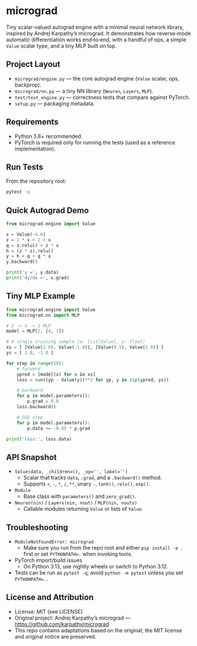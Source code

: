 micrograd
=========

Tiny scalar-valued autograd engine with a minimal neural network library, inspired by Andrej Karpathy’s micrograd. It demonstrates how reverse‑mode automatic differentiation works end‑to‑end, with a handful of ops, a simple `Value` scalar type, and a tiny MLP built on top.

Project Layout
--------------

- `micrograd/engine.py` — the core autograd engine (`Value` scalar, ops, backprop).
- `micrograd/nn.py` — a tiny NN library (`Neuron`, `Layers`, `MLP`).
- `test/test_engine.py` — correctness tests that compare against PyTorch.
- `setup.py` — packaging metadata.

Requirements
------------

- Python 3.8+ recommended.
- PyTorch is required only for running the tests (used as a reference implementation).

Run Tests
---------

From the repository root:

```bash
pytest -q
```

Quick Autograd Demo
-------------------

```python
from micrograd.engine import Value

x = Value(-4.0)
z = 2 * x + 2 + x
q = z.relu() + z * x
h = (z * z).relu()
y = h + q + q * x
y.backward()

print('y =', y.data)
print('dy/dx =', x.grad)
```

Tiny MLP Example
----------------

```python
from micrograd.engine import Value
from micrograd.nn import MLP

# 2 -> 4 -> 1 MLP
model = MLP(2, [4, 1])

# A single training sample (x: list[Value], y: float)
xs = [ [Value(2.0), Value(-1.0)], [Value(0.5), Value(1.0)] ]
ys = [ 1.0, -1.0 ]

for step in range(50):
    # forward
    ypred = [model(x) for x in xs]
    loss = sum((yp - Value(y))**2 for yp, y in zip(ypred, ys))

    # backward
    for p in model.parameters():
        p.grad = 0.0
    loss.backward()

    # SGD step
    for p in model.parameters():
        p.data += -0.05 * p.grad

print('loss:', loss.data)
```

API Snapshot
------------

- `Value(data, _children=(), _op='', label='')`
  - Scalar that tracks `data`, `.grad`, and a `.backward()` method.
  - Supports `+`, `-`, `*`, `/`, `**`, unary `-`, `tanh()`, `relu()`, `exp()`.
- `Module`
  - Base class with `parameters()` and `zero_grad()`.
- `Neuron(nin)` / `Layers(nin, nout)` / `MLP(nin, nouts)`
  - Callable modules returning `Value` or lists of `Value`.

Troubleshooting
---------------

- `ModuleNotFoundError: micrograd`
  - Make sure you run from the repo root and either `pip install -e .` first or set `PYTHONPATH=.` when invoking tools.
- PyTorch import/build issues
  - On Python 3.13, use nightly wheels or switch to Python 3.12.
- Tests can be run as `pytest -q`; avoid `python -m pytest` unless you set `PYTHONPATH=.`.

License and Attribution
-----------------------

- License: MIT (see LICENSE)
- Original project: Andrej Karpathy’s micrograd — https://github.com/karpathy/micrograd
- This repo contains adaptations based on the original; the MIT license and original notice are preserved.
